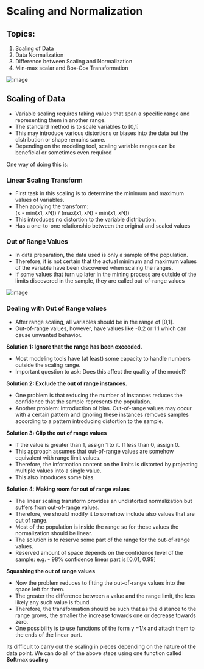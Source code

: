 # Scaling and Normalization

## Topics:
1. Scaling of Data
2. Data Normalization
3. Difference between Scaling and Normalization
4. Min-max scalar and Box-Cox Transformation

![image](https://user-images.githubusercontent.com/58979984/114996418-7215be80-9ebc-11eb-8b8a-d27e753763b4.png)

## Scaling of Data
- Variable scaling requires taking values that span a specific range and representing them in another range.
- The standard method is to scale variables to [0,1]
- This may introduce various distortions or biases into the data but the distribution or shape remains same. 
- Depending on the modeling tool, scaling variable ranges can be beneficial or sometimes even required

One way of doing this is:

### Linear Scaling Transform
- First task in this scaling is to determine the minimum and maximum values of variables.
- Then applying the transform:
<br/> (x - min{x1, xN}) / (max{x1, xN} - min{x1, xN}) <br/>
- This introduces no distortion to the variable distribution.
- Has a one-to-one relationship between the original and scaled values

### Out of Range Values
- In data preparation, the data used is only a sample of the population.
- Therefore, it is not certain that the actual minimum and maximum values of the variable have been discovered when scaling the ranges.
- If some values that turn up later in the mining process are outside of the limits discovered in the sample, they are called out-of-range values

![image](https://user-images.githubusercontent.com/58979984/114997163-30d1de80-9ebd-11eb-8330-6c2b72234e81.png)

### Dealing with Out of Range values
- After range scaling, all variables should be in the range of [0,1].
- Out-of-range values, however, have values like -0.2 or 1.1 which can cause unwanted behavior.

**Solution 1: Ignore that the range has been exceeded.**
- Most modeling tools have (at least) some capacity to handle numbers outside the scaling range.
- Important question to ask: Does this affect the quality of the model? 

**Solution 2: Exclude the out of range instances.**
- One problem is that reducing the number of instances reduces the confidence that the sample represents the population.
- Another problem: Introduction of bias. Out-of-range values may occur with a certain pattern and ignoring these instances removes samples according to a pattern introducing distortion to the sample.

**Solution 3: Clip the out of range values**
- If the value is greater than 1, assign 1 to it. If less than 0, assign 0.
- This approach assumes that out-of-range values are somehow equivalent with range limit values.
- Therefore, the information content on the limits is distorted by projecting multiple values into a single value. 
- This also introduces some bias.

**Solution 4: Making room for out of range values**
- The linear scaling transform provides an undistorted normalization but suffers from out-of-range values.
- Therefore, we should modify it to somehow include also values that are out of range.
- Most of the population is inside the range so for these values the normalization should be linear.
- The solution is to reserve some part of the range for the out-of-range values.
- Reserved amount of space depends on the confidence level of the sample: 
e.g. - 98% confidence linear part is [0.01, 0.99]

**Squashing the out of range values**
- Now the problem reduces to fitting the out-of-range values into the space left for them.
- The greater the difference between a value and the range limit, the less likely any such value is found. 
- Therefore, the transformation should be such that as the distance to the range grows, the smaller the increase towards one or decrease towards zero.
- One possibility is to use functions of the form y =1/x and attach them to the ends of the linear part.

Its difficult to carry out the scaling in pieces depending on the nature of the data point.
We can do all of the above steps using one function called **Softmax scaling**
